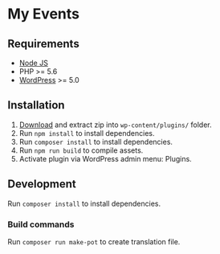 # My Events

## Requirements
- [Node JS](https://nodejs.org)
- PHP >= 5.6
- [WordPress](https://wordpress.org/) >= 5.0

## Installation
1. [Download](https://github.com/mmaarten/my-events/archive/master.zip) and extract zip into `wp-content/plugins/` folder.
1. Run `npm install` to install dependencies.
1. Run `composer install` to install dependencies.
1. Run `npm run build` to compile assets.
1. Activate plugin via WordPress admin menu: Plugins.

## Development
Run `composer install` to install dependencies.

### Build commands
Run `composer run make-pot` to create translation file.
